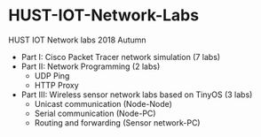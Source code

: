 # HUST-IOT-Network-Labs

HUST IOT Network labs 2018 Autumn

* Part I: Cisco Packet Tracer network simulation (7 labs)
* Part II: Network Programming (2 labs)
  * UDP Ping
  * HTTP Proxy
* Part III: Wireless sensor network labs based on TinyOS (3 labs)
  * Unicast communication (Node-Node)
  * Serial communication (Node-PC)
  * Routing and forwarding (Sensor network-PC)

